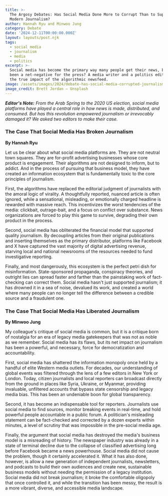 ```yaml
---
title: >-
  The Argosy Debates: Has Social Media Done More to Corrupt Than to Support
  Modern Journalism?
author: Hannah Ryu and Minwoo Jung
category: Debate
date: '2024-12-11T00:00:00.000Z'
layout: layouts/post.njk
tags:
  - social media
  - journalism
  - media
  - politics
excerpt: >-
  Social media has become the primary way many people get their news, but has it
  been a net-negative for the press? A media writer and a politics editor debate
  the true impact of the algorithmic newsfeed.
image: /assets/images/2024/debate-has-social-media-corrupted-journalism.jpg
image_credit: Brett Jordan — Unsplash
---
```


***Editor's Note:*** *From the Arab Spring to the 2020 US election, social media platforms have played a central role in how news is made, distributed, and consumed. But has this revolution empowered journalism or irrevocably damaged it? We asked two editors to make their case.*

### The Case That Social Media Has Broken Journalism
**By Hannah Ryu**

Let us be clear about what social media platforms are. They are not neutral town squares. They are for-profit advertising businesses whose core product is engagement. Their algorithms are not designed to inform, but to addict. And in the process of pursuing that business model, they have created an information ecosystem that is fundamentally toxic to the core principles of journalism.

First, the algorithms have replaced the editorial judgment of journalists with the amoral logic of virality. A thoughtfully reported, nuanced article is often ignored, while a sensational, misleading, or emotionally charged headline is rewarded with massive reach. This incentivizes the worst tendencies of the media: clickbait, outrage-bait, and a focus on conflict over substance. News organizations are forced to play this game to survive, degrading their own product in the process.

Second, social media has obliterated the financial model that supported quality journalism. By decoupling articles from their original publications and inserting themselves as the primary distributor, platforms like Facebook and X have captured the vast majority of digital advertising revenue, starving local and national newsrooms of the resources needed to fund investigative reporting.

Finally, and most dangerously, this ecosystem is the perfect petri dish for misinformation. State-sponsored propaganda, conspiracy theories, and outright lies can spread faster and farther than the painstaking work of fact-checking can correct them. Social media hasn't just supported journalism; it has drowned it in a sea of noise, devalued its work, and created a world where many people can no longer tell the difference between a credible source and a fraudulent one.

### The Case That Social Media Has Liberated Journalism
**By Minwoo Jung**

My colleague's critique of social media is common, but it is a critique born of nostalgia for an era of legacy media gatekeepers that was not as noble as we remember. Social media has its flaws, but its net impact on journalism has been a powerful, and necessary, force for democratization and accountability.

First, social media has shattered the information monopoly once held by a handful of elite Western media outlets. For decades, our understanding of global events was filtered through the lens of a few editors in New York or London. Today, citizen journalists and local reporters can broadcast directly from the ground in places like Syria, Ukraine, or Myanmar, providing invaluable, unfiltered accounts that bypass state censorship and legacy media bias. This has been an undeniable boon for global transparency.

Second, it has become an indispensable tool for reporters. Journalists use social media to find sources, monitor breaking events in real-time, and hold powerful people accountable in a public forum. A politician's misleading statement can be fact-checked and corrected by a dozen experts within minutes, a level of scrutiny that was impossible in the pre-social media age.

Finally, the argument that social media has destroyed the media's business model is a misreading of history. The newspaper industry was already in a state of terminal decline due to the collapse of classified advertising long before Facebook became a news powerhouse. Social media did not cause the problem, though it certainly accelerated it. What it has also done, however, is allow a new generation of independent journalists, newsletters, and podcasts to build their own audiences and create new, sustainable business models without needing the permission of a legacy institution. Social media did not break journalism; it broke the comfortable oligopoly that once controlled it, and while the transition has been messy, the result is a more vibrant, diverse, and accessible media landscape.
